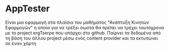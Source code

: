 # AppTester

Είναι μια εφαρμογή στα πλαίσια του μαθήματος "Ανάπτυξη Κινητών Εφαρμογών" η οποία για να τρέξει σωστά 
θα πρέπει να τρέχει ταυτόχρονα με το project ergTserpe που υπάρχει στο github. Παίρνει τα δεδομένα 
από τη βάση του άλλου project μέσω ενός content provider και τα εκτυπώνει σε έναν χάρτη 
